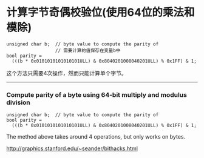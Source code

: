 #  计算字节奇偶校验位(使用64位的乘法和模除) 

```
unsigned char b;  // byte value to compute the parity of
                  // 需要计算的值保存在变量b中
bool parity =
  (((b * 0x0101010101010101ULL) & 0x8040201008040201ULL) % 0x1FF) & 1;
```
这个方法只需要4次操作，然而只能计算单个字节。
***

### Compute parity of a byte using 64-bit multiply and modulus division



```
unsigned char b;  // byte value to compute the parity of
bool parity = 
  (((b * 0x0101010101010101ULL) & 0x8040201008040201ULL) % 0x1FF) & 1;
```

The method above takes around 4 operations, but only works on bytes.

http://graphics.stanford.edu/~seander/bithacks.html